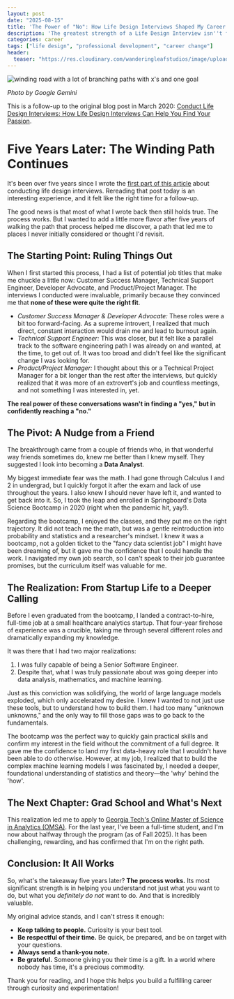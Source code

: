 ```yaml
---
layout: post
date: "2025-08-15"
title: 'The Power of "No": How Life Design Interviews Shaped My Career Over 5 Years'
description: 'The greatest strength of a Life Design Interview isn''t finding a "yes"—it''s confidently finding your "no." Follow my 5-year journey and see how ruling out the wrong careers helped me discover the right one in data science.'
categories: career
tags: ["life design", "professional development", "career change"]
header:
  teaser: "https://res.cloudinary.com/wanderingleafstudios/image/upload/v1755289734/chrisjmears.com/blog/power-of-no.jpg"
---
```


![winding road with a lot of branching paths with x's and one goal](https://res.cloudinary.com/wanderingleafstudios/image/upload/v1755289734/chrisjmears.com/blog/power-of-no.jpg)

<div class="text-right text-gray-500 text-sm mb-6">
  <em>Photo by Google Gemini</em>
</div>

This is a follow-up to the original blog post in March 2020: [Conduct Life Design Interviews: How Life Design Interviews Can Help You Find Your Passion](/blog/conduct-life-design-interviews).

# Five Years Later: The Winding Path Continues

It's been over five years since I wrote the [first part of this article](/blog/conduct-life-design-interviews) about conducting life design interviews. Rereading that post today is an interesting experience, and it felt like the right time for a follow-up.

The good news is that most of what I wrote back then still holds true. The process works. But I wanted to add a little more flavor after five years of walking the path that process helped me discover, a path that led me to places I never initially considered or thought I'd revisit.

## The Starting Point: Ruling Things Out

When I first started this process, I had a list of potential job titles that make me chuckle a little now: Customer Success Manager, Technical Support Engineer, Developer Advocate, and Product/Project Manager. The interviews I conducted were invaluable, primarily because they convinced me that **none of these were quite the right fit**.

- _Customer Success Manager & Developer Advocate:_ These roles were a bit too forward-facing. As a supreme introvert, I realized that much direct, constant interaction would drain me and lead to burnout again.
- _Technical Support Engineer:_ This was closer, but it felt like a parallel track to the software engineering path I was already on and wanted, at the time, to get out of. It was too broad and didn't feel like the significant change I was looking for.
- _Product/Project Manager:_ I thought about this or a Technical Project Manager for a bit longer than the rest after the interviews, but quickly realized that it was more of an extrovert's job and countless meetings, and not something I was interested in, yet.

**The real power of these conversations wasn't in finding a "yes," but in confidently reaching a "no."**

## The Pivot: A Nudge from a Friend

The breakthrough came from a couple of friends who, in that wonderful way friends sometimes do, knew me better than I knew myself. They suggested I look into becoming a **Data Analyst**.

My biggest immediate fear was the math. I had gone through Calculus I and 2 in undergrad, but I quickly forgot it after the exam and lack of use throughout the years. I also knew I should never have left it, and wanted to get back into it. So, I took the leap and enrolled in Springboard's Data Science Bootcamp in 2020 (right when the pandemic hit, yay!).

Regarding the bootcamp, I enjoyed the classes, and they put me on the right trajectory. It did not teach me the math, but was a gentle reintroduction into probability and statistics and a researcher's mindset. I knew it was a bootcamp, not a golden ticket to the "fancy data scientist job" I might have been dreaming of, but it gave me the confidence that I could handle the work. I navigated my own job search, so I can't speak to their job guarantee promises, but the curriculum itself was valuable for me.

## The Realization: From Startup Life to a Deeper Calling

Before I even graduated from the bootcamp, I landed a contract-to-hire, full-time job at a small healthcare analytics startup. That four-year firehose of experience was a crucible, taking me through several different roles and dramatically expanding my knowledge.

It was there that I had two major realizations:

1. I was fully capable of being a Senior Software Engineer.
2. Despite that, what I was truly passionate about was going deeper into data analysis, mathematics, and machine learning.

Just as this conviction was solidifying, the world of large language models exploded, which only accelerated my desire. I knew I wanted to not just use these tools, but to understand how to build them. I had too many "unknown unknowns," and the only way to fill those gaps was to go back to the fundamentals.

The bootcamp was the perfect way to quickly gain practical skills and confirm my interest in the field without the commitment of a full degree. It gave me the confidence to land my first data-heavy role that I wouldn't have been able to do otherwise. However, at my job, I realized that to build the complex machine learning models I was fascinated by, I needed a deeper, foundational understanding of statistics and theory—the 'why' behind the 'how'.

## The Next Chapter: Grad School and What's Next

This realization led me to apply to [Georgia Tech's Online Master of Science in Analytics (OMSA)](https://pe.gatech.edu/degrees/analytics). For the last year, I've been a full-time student, and I'm now about halfway through the program (as of Fall 2025). It has been challenging, rewarding, and has confirmed that I'm on the right path.

## Conclusion: It All Works

So, what's the takeaway five years later? **The process works.** Its most significant strength is in helping you understand not just what you want to do, but what you _definitely do not_ want to do. And that is incredibly valuable.

My original advice stands, and I can't stress it enough:

- **Keep talking to people.** Curiosity is your best tool.
- **Be respectful of their time.** Be quick, be prepared, and be on target with your questions.
- **Always send a thank-you note.**
- **Be grateful.** Someone giving you their time is a gift. In a world where nobody has time, it's a precious commodity.

Thank you for reading, and I hope this helps you build a fulfilling career through curiosity and experimentation!
